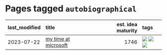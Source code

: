 # Pages tagged `autobiographical`

|last_modified|title|est. idea maturity|tags
|:---|:---|---:|:---|
|2023-07-22|[my time at microsoft](../my_time_at_microsoft.md)|1746|[![](https://img.shields.io/badge/tag-amazon-936135)](../tags/amazon.md) [![](https://img.shields.io/badge/tag-autobiographical-deeba9)](../tags/autobiographical.md) [![](https://img.shields.io/badge/tag-microsoft-c456a9)](../tags/microsoft.md)|